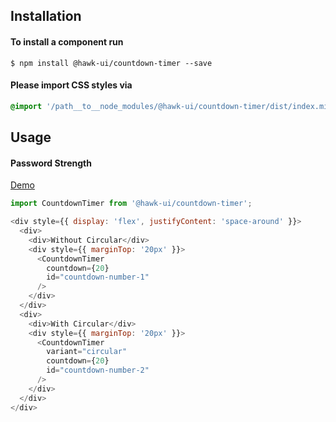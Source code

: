 ## Installation


#### To install a component run
`$ npm install @hawk-ui/countdown-timer --save`


#### Please import CSS styles via
```scss noeditor
@import '/path__to__node_modules/@hawk-ui/countdown-timer/dist/index.min.css
```


## Usage


#### Password Strength
[Demo](https://hawk.wallnit.com/#!/CountdownTimer/1)
```js static
import CountdownTimer from '@hawk-ui/countdown-timer';
```
```js
<div style={{ display: 'flex', justifyContent: 'space-around' }}>
  <div>
    <div>Without Circular</div>
    <div style={{ marginTop: '20px' }}>
      <CountdownTimer
        countdown={20}
        id="countdown-number-1"
      />
    </div>
  </div>
  <div>
    <div>With Circular</div>
    <div style={{ marginTop: '20px' }}>
      <CountdownTimer
        variant="circular"
        countdown={20}
        id="countdown-number-2"
      />
    </div>
  </div>
</div>
```
